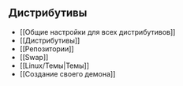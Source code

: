 ## Дистрибутивы
- [[Общие настройки для всех дистрибутивов]]
- [[Дистрибутивы]]
- [[Репозитории]]
- [[Swap]]
- [[Linux/Темы|Темы]]
- [[Создание своего демона]]